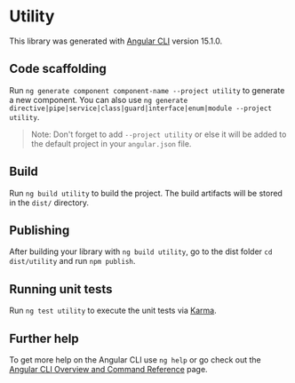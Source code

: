 # Utility

This library was generated with [Angular CLI](https://github.com/angular/angular-cli) version 15.1.0.

## Code scaffolding

Run `ng generate component component-name --project utility` to generate a new component. You can also use `ng generate directive|pipe|service|class|guard|interface|enum|module --project utility`.
> Note: Don't forget to add `--project utility` or else it will be added to the default project in your `angular.json` file. 

## Build

Run `ng build utility` to build the project. The build artifacts will be stored in the `dist/` directory.

## Publishing

After building your library with `ng build utility`, go to the dist folder `cd dist/utility` and run `npm publish`.

## Running unit tests

Run `ng test utility` to execute the unit tests via [Karma](https://karma-runner.github.io).

## Further help

To get more help on the Angular CLI use `ng help` or go check out the [Angular CLI Overview and Command Reference](https://angular.io/cli) page.
